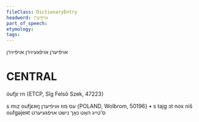 ```yaml
---
fileClass: DictionaryEntry
headword: אויפֿיערן
part_of_speech: 
etymology: 
tags: 
---
```

אויפֿיערן
אויפֿגעיוירן
אויפֿיוירן

CENTRAL
========

óufjᴇˑrn {ETCP, Sîg Felső Szek, 47223}

s mɩz oufjɛʀŋ עס מוז אויפֿיערן {POLAND, Wolbrom, 50196}
	•	s tajg ɔt nox niš oufgəjeʀt ס'טייג האָט נאָך נישט אויפֿגעיערט